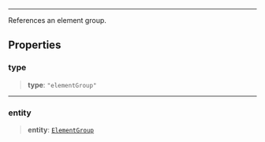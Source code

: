 ***

References an element group.

## Properties

### type

> **type**: `"elementGroup"`

***

### entity

> **entity**: [`ElementGroup`](../Elements/ElementGroup.md)

